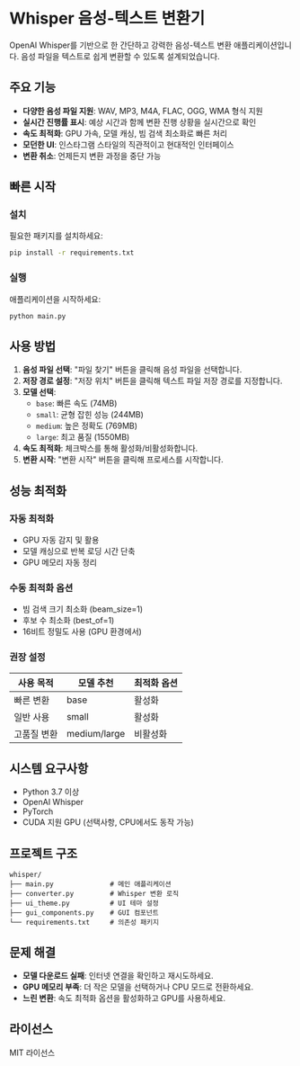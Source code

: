 # Whisper 음성-텍스트 변환기

OpenAI Whisper를 기반으로 한 간단하고 강력한 음성-텍스트 변환 애플리케이션입니다. 음성 파일을 텍스트로 쉽게 변환할 수 있도록 설계되었습니다.

## 주요 기능
- **다양한 음성 파일 지원**: WAV, MP3, M4A, FLAC, OGG, WMA 형식 지원
- **실시간 진행률 표시**: 예상 시간과 함께 변환 진행 상황을 실시간으로 확인
- **속도 최적화**: GPU 가속, 모델 캐싱, 빔 검색 최소화로 빠른 처리
- **모던한 UI**: 인스타그램 스타일의 직관적이고 현대적인 인터페이스
- **변환 취소**: 언제든지 변환 과정을 중단 가능

## 빠른 시작
### 설치
필요한 패키지를 설치하세요:
```bash
pip install -r requirements.txt
```

### 실행
애플리케이션을 시작하세요:
```bash
python main.py
```

## 사용 방법
1. **음성 파일 선택**: "파일 찾기" 버튼을 클릭해 음성 파일을 선택합니다.
2. **저장 경로 설정**: "저장 위치" 버튼을 클릭해 텍스트 파일 저장 경로를 지정합니다.
3. **모델 선택**:
   - `base`: 빠른 속도 (74MB)
   - `small`: 균형 잡힌 성능 (244MB)
   - `medium`: 높은 정확도 (769MB)
   - `large`: 최고 품질 (1550MB)
4. **속도 최적화**: 체크박스를 통해 활성화/비활성화합니다.
5. **변환 시작**: "변환 시작" 버튼을 클릭해 프로세스를 시작합니다.

## 성능 최적화
### 자동 최적화
- GPU 자동 감지 및 활용
- 모델 캐싱으로 반복 로딩 시간 단축
- GPU 메모리 자동 정리

### 수동 최적화 옵션
- 빔 검색 크기 최소화 (beam_size=1)
- 후보 수 최소화 (best_of=1)
- 16비트 정밀도 사용 (GPU 환경에서)

### 권장 설정
| 사용 목적     | 모델 추천      | 최적화 옵션   |
|---------------|----------------|---------------|
| 빠른 변환    | base          | 활성화       |
| 일반 사용    | small         | 활성화       |
| 고품질 변환  | medium/large  | 비활성화     |

## 시스템 요구사항
- Python 3.7 이상
- OpenAI Whisper
- PyTorch
- CUDA 지원 GPU (선택사항, CPU에서도 동작 가능)

## 프로젝트 구조
```
whisper/
├── main.py              # 메인 애플리케이션
├── converter.py         # Whisper 변환 로직
├── ui_theme.py          # UI 테마 설정
├── gui_components.py    # GUI 컴포넌트
└── requirements.txt     # 의존성 패키지
```

## 문제 해결
- **모델 다운로드 실패**: 인터넷 연결을 확인하고 재시도하세요.
- **GPU 메모리 부족**: 더 작은 모델을 선택하거나 CPU 모드로 전환하세요.
- **느린 변환**: 속도 최적화 옵션을 활성화하고 GPU를 사용하세요.

## 라이선스
MIT 라이선스
